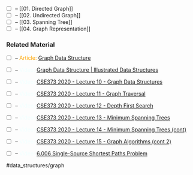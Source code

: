 
- [ ] – [[01. Directed Graph]]
- [ ] – [[02. Undirected Graph]]
- [ ] – [[03. Spanning Tree]]
- [ ] – [[04. Graph Representation]]

### Related Material

- [ ] – <font color="orange"> Article: </font>[Graph Data Structure](https://www.simplilearn.com/tutorials/data-structure-tutorial/graphs-in-data-structure)

- [ ] – <font color="azure"> Video: </font>[Graph Data Structure | Illustrated Data Structures](https://www.youtube.com/watch?v=0sQE8zKhad0)
- [ ] – <font color="azure"> Video: </font>[CSE373 2020 - Lecture 10 - Graph Data Structures](https://www.youtube.com/watch?v=Sjk0xqWWPCc&list=PLOtl7M3yp-DX6ic0HGT0PUX_wiNmkWkXx&index=10)
- [ ] – <font color="azure"> Video: </font>[CSE373 2020 - Lecture 11 - Graph Traversal](https://www.youtube.com/watch?v=ZTwjXj81NVY&list=PLOtl7M3yp-DX6ic0HGT0PUX_wiNmkWkXx&index=11)
- [ ] – <font color="azure"> Video: </font>[CSE373 2020 - Lecture 12 - Depth First Search](https://www.youtube.com/watch?v=KyordYB3BOs&list=PLOtl7M3yp-DX6ic0HGT0PUX_wiNmkWkXx&index=12)
- [ ] – <font color="azure"> Video: </font>[CSE373 2020 - Lecture 13 - Minimum Spanning Trees](https://www.youtube.com/watch?v=oolm2VnJUKw&list=PLOtl7M3yp-DX6ic0HGT0PUX_wiNmkWkXx&index=13)
- [ ] – <font color="azure"> Video: </font>[CSE373 2020 - Lecture 14 - Minimum Spanning Trees (cont)](https://www.youtube.com/watch?v=RktgPx0MarY&list=PLOtl7M3yp-DX6ic0HGT0PUX_wiNmkWkXx&index=14)
- [ ] – <font color="azure"> Video: </font>[CSE373 2020 - Lecture 15 - Graph Algorithms (cont 2)](https://www.youtube.com/watch?v=MUe5DXRhyAo&list=PLOtl7M3yp-DX6ic0HGT0PUX_wiNmkWkXx&index=15)
- [ ] – <font color="azure"> Video: </font>[6.006 Single-Source Shortest Paths Problem](https://www.youtube.com/watch?v=Aa2sqUhIn-E&index=15&list=PLUl4u3cNGP61Oq3tWYp6V_F-5jb5L2iHb)

#data_structures/graph